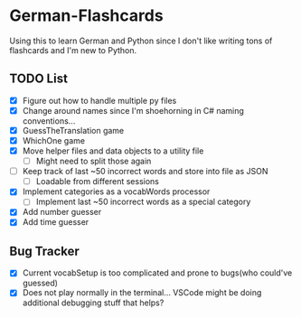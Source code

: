 # German-Flashcards
Using this to learn German and Python since I don't like writing tons of flashcards and I'm new to Python.


## TODO List
- [x] Figure out how to handle multiple py files
- [x] Change around names since I'm shoehorning in C# naming conventions...
- [x] GuessTheTranslation game
- [x] WhichOne game
- [x] Move helper files and data objects to a utility file
    - [ ] Might need to split those again
- [ ] Keep track of last ~50 incorrect words and store into file as JSON
    - [ ] Loadable from different sessions
- [x] Implement categories as a vocabWords processor
    - [ ] Implement last ~50 incorrect words as a special category
- [x] Add number guesser
- [x] Add time guesser

## Bug Tracker
- [x] Current vocabSetup is too complicated and prone to bugs(who could've guessed)
- [x] Does not play normally in the terminal... VSCode might be doing additional debugging stuff that helps?
